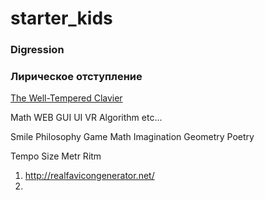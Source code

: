 # starter_kids

### Digression
### Лирическое отступление

[The Well-Tempered Clavier](https://www.youtube.com/watch?v=HlXDJhLeShg)

Math WEB GUI UI VR Algorithm etc...

Smile
Philosophy
Game
Math
Imagination
Geometry
Poetry

Tempo
Size
Metr
Ritm

1) http://realfavicongenerator.net/
2) 
